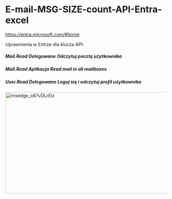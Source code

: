 # E-mail-MSG-SIZE-count-API-Entra-excel
https://entra.microsoft.com/#home

Uprawnienia w Entrze dla klucza API:
##### Mail.Read  Delegowane  Odczytuj pocztę użytkownika
##### Mail.Read  Aplikacja  Read mail in all mailboxes
##### User.Read  Delegowane  Loguj się i odczytuj profil użytkownika
<img width="1029" height="317" alt="msedge_o87vDLrEiz" src="https://github.com/user-attachments/assets/e0e30511-fe3a-46aa-9c9e-c89e159e1959" />
